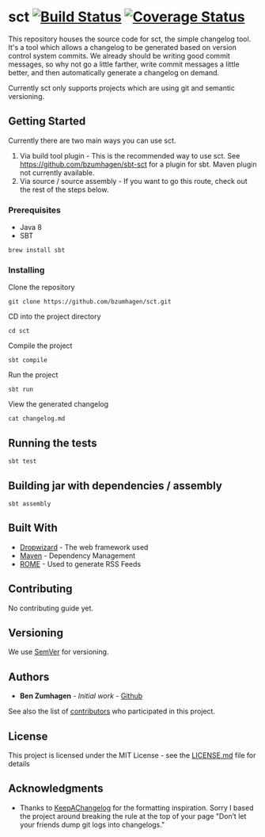 # sct [![Build Status](https://travis-ci.org/bzumhagen/sct.svg?branch=master)](https://travis-ci.org/bzumhagen/sct) [![Coverage Status](https://coveralls.io/repos/github/bzumhagen/sct/badge.svg?branch=master)](https://coveralls.io/github/bzumhagen/sct?branch=master)
This repository houses the source code for sct, the simple changelog tool. It's a tool which allows a changelog to be generated based on version control system commits. We already should be writing good commit messages, so why not go a little farther, write commit messages a little better, and then automatically generate a changelog on demand.

Currently sct only supports projects which are using git and semantic versioning.

## Getting Started

Currently there are two main ways you can use sct.

1. Via build tool plugin - This is the recommended way to use sct. See https://github.com/bzumhagen/sbt-sct for a plugin for sbt. Maven plugin not currently available.
2. Via source / source assembly - If you want to go this route, check out the rest of the steps below.

### Prerequisites

* Java 8
* SBT

```
brew install sbt
```

### Installing

Clone the repository

```
git clone https://github.com/bzumhagen/sct.git
```
CD into the project directory

```
cd sct
```
Compile the project

```
sbt compile
```

Run the project

```
sbt run
```

View the generated changelog

```
cat changelog.md
```

## Running the tests

```
sbt test
```

## Building jar with dependencies / assembly

``` 
sbt assembly
```

## Built With

* [Dropwizard](http://www.dropwizard.io/1.0.2/docs/) - The web framework used
* [Maven](https://maven.apache.org/) - Dependency Management
* [ROME](https://rometools.github.io/rome/) - Used to generate RSS Feeds

## Contributing

No contributing guide yet.

## Versioning

We use [SemVer](http://semver.org/) for versioning.

## Authors

* **Ben Zumhagen** - *Initial work* - [Github](https://github.com/bzumhagen)

See also the list of [contributors](https://github.com/bzumhagen/sct/contributors) who participated in this project.

## License

This project is licensed under the MIT License - see the [LICENSE.md](LICENSE.md) file for details

## Acknowledgments

* Thanks to [KeepAChangelog](http://keepachangelog.com/en/1.0.0/) for the formatting inspiration. Sorry I based the project around breaking the rule at the top of your page "Don’t let your friends dump git logs into changelogs."


